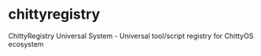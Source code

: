 # chittyregistry
ChittyRegistry Universal System - Universal tool/script registry for ChittyOS ecosystem
